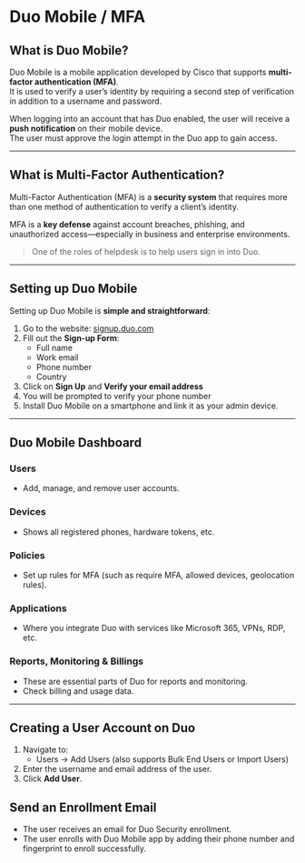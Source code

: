 # Duo Mobile / MFA

##  What is Duo Mobile?
Duo Mobile is a mobile application developed by Cisco that supports **multi-factor authentication (MFA)**.  
It is used to verify a user’s identity by requiring a second step of verification in addition to a username and password.

When logging into an account that has Duo enabled, the user will receive a **push notification** on their mobile device.  
The user must approve the login attempt in the Duo app to gain access.

---
##  What is Multi-Factor Authentication?
Multi-Factor Authentication (MFA) is a **security system** that requires more than one method of authentication to verify a client’s identity.

MFA is a **key defense** against account breaches, phishing, and unauthorized access—especially in business and enterprise environments.

> One of the roles of helpdesk is to help users sign in into Duo.

---
##  Setting up Duo Mobile

Setting up Duo Mobile is **simple and straightforward**:

1. Go to the website: [signup.duo.com](https://signup.duo.com)
2. Fill out the **Sign-up Form**:
   - Full name  
   - Work email  
   - Phone number  
   - Country  
3. Click on **Sign Up** and **Verify your email address**
4. You will be prompted to verify your phone number
5. Install Duo Mobile on a smartphone and link it as your admin device.

---
## Duo Mobile Dashboard

### Users
- Add, manage, and remove user accounts.
### Devices
- Shows all registered phones, hardware tokens, etc.
### Policies
- Set up rules for MFA (such as require MFA, allowed devices, geolocation rules).
### Applications
- Where you integrate Duo with services like Microsoft 365, VPNs, RDP, etc.
### Reports, Monitoring & Billings
- These are essential parts of Duo for reports and monitoring.
- Check billing and usage data.
---
## Creating a User Account on Duo

1. Navigate to:
   - Users → Add Users (also supports Bulk End Users or Import Users)
2. Enter the username and email address of the user.
3. Click **Add User**.
## Send an Enrollment Email

- The user receives an email for Duo Security enrollment.
- The user enrolls with Duo Mobile app by adding their phone number and fingerprint to enroll successfully.


